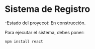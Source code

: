<h1> Sistema de Registro</h1>

-Estado del proyecot: En construcción.

Para ejecutar el sistema, debes poner:

```npm install react```
